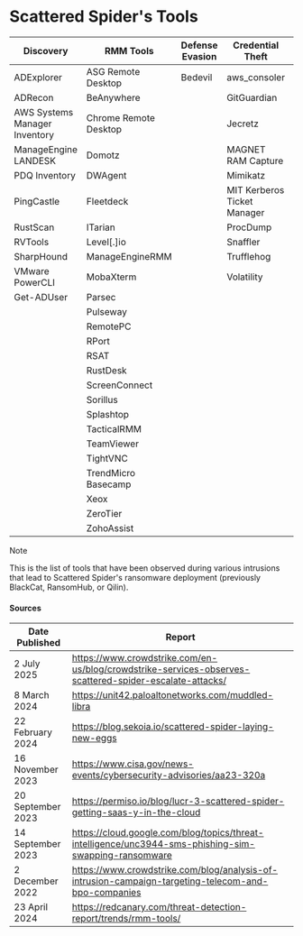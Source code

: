 # Scattered Spider's Tools

| Discovery | RMM Tools | Defense Evasion | Credential Theft | OffSec | Networking | LOLBAS | Exfiltration |
|---|---|---|---|---|---|---|---|
| ADExplorer | ASG Remote Desktop | Bedevil | aws_consoler | CIMplant | Cloudflared | PsExec | Cyberduck |
| ADRecon | BeAnywhere | | GitGuardian | Impacket | OpenSSH | | Dropbox |
| AWS Systems Manager Inventory | Chrome Remote Desktop | | Jecretz | LAPS Toolkit | Ngrok | | FileZilla |
| ManageEngine LANDESK | Domotz | | MAGNET RAM Capture | LINpeas | NSOCKS | | MEGA |
| PDQ Inventory | DWAgent | | Mimikatz | MicroBurst | Plink | | RClone |
| PingCastle | Fleetdeck | | MIT Kerberos Ticket Manager | Pacu | Proxifier | | S3 Browser |
| RustScan | ITarian | | ProcDump | | Rsocx | | |
| RVTools | Level[.]io | | Snaffler | | Socat | | |
| SharpHound | ManageEngineRMM | | Trufflehog | | Sshimpanzee | | |
| VMware PowerCLI | MobaXterm | | Volatility | | Tailscale | | |
| Get-ADUser | Parsec | | | | TrueSocks | | |
| | Pulseway | | | | Wstunnel | | |
| | RemotePC | | | | Pinggy | | |
| | RPort | | | | Teleport | | |
| | RSAT | | | | Chisel | | |
| | RustDesk | | | | TryCloudflare | | |
| | ScreenConnect | | | | Twingate | | |
| | Sorillus | | | | | | |
| | Splashtop | | | | | | |
| | TacticalRMM | | | | | | |
| | TeamViewer | | | | | | |
| | TightVNC | | | | | | |
| | TrendMicro Basecamp | | | | | | |
| | Xeox | | | | | | |
| | ZeroTier | | | | | | |
| | ZohoAssist | | | | | | |

> [!NOTE]
> This is the list of tools that have been observed during various intrusions that lead to Scattered Spider's ransomware deployment (previously BlackCat, RansomHub, or Qilin).

#### Sources
| Date Published | Report |
|---|---|
| 2 July 2025 | https://www.crowdstrike.com/en-us/blog/crowdstrike-services-observes-scattered-spider-escalate-attacks/ |
| 8 March 2024 | https://unit42.paloaltonetworks.com/muddled-libra |
| 22 February 2024 | https://blog.sekoia.io/scattered-spider-laying-new-eggs |
| 16 November 2023 | https://www.cisa.gov/news-events/cybersecurity-advisories/aa23-320a |
| 20 September 2023 | https://permiso.io/blog/lucr-3-scattered-spider-getting-saas-y-in-the-cloud |
| 14 September 2023 | https://cloud.google.com/blog/topics/threat-intelligence/unc3944-sms-phishing-sim-swapping-ransomware |
| 2 December 2022 | https://www.crowdstrike.com/blog/analysis-of-intrusion-campaign-targeting-telecom-and-bpo-companies |
| 23 April 2024 | https://redcanary.com/threat-detection-report/trends/rmm-tools/ |